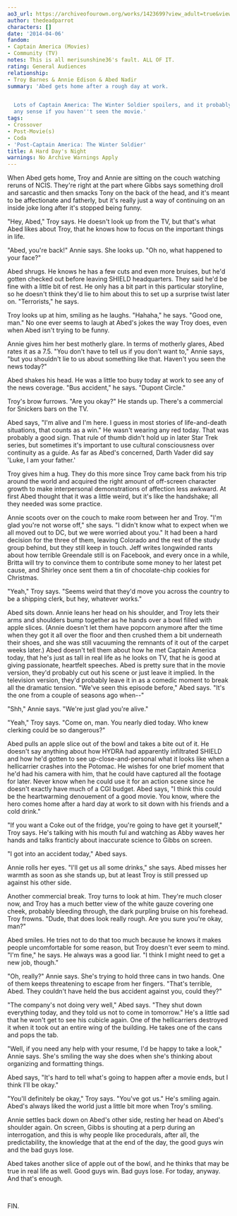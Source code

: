 ```yaml
---
ao3_url: https://archiveofourown.org/works/1423699?view_adult=true&view_full_work=true
author: thedeadparrot
characters: []
date: '2014-04-06'
fandom:
- Captain America (Movies)
- Community (TV)
notes: This is all merisunshine36's fault. ALL OF IT.
rating: General Audiences
relationship:
- Troy Barnes & Annie Edison & Abed Nadir
summary: 'Abed gets home after a rough day at work.


  Lots of Captain America: The Winter Soldier spoilers, and it probably won''t make
  any sense if you haven''t seen the movie.'
tags:
- Crossover
- Post-Movie(s)
- Coda
- 'Post-Captain America: The Winter Soldier'
title: A Hard Day's Night
warnings: No Archive Warnings Apply
---
```


When Abed gets home, Troy and Annie are sitting on the couch watching reruns of NCIS. They're right at the part where Gibbs says something droll and sarcastic and then smacks Tony on the back of the head, and it's meant to be affectionate and fatherly, but it's really just a way of continuing on an inside joke long after it's stopped being funny.

"Hey, Abed," Troy says. He doesn't look up from the TV, but that's what Abed likes about Troy, that he knows how to focus on the important things in life.

"Abed, you're back!" Annie says. She looks up. "Oh no, what happened to your face?"

Abed shrugs. He knows he has a few cuts and even more bruises, but he'd gotten checked out before leaving SHIELD headquarters. They said he'd be fine with a little bit of rest. He only has a bit part in this particular storyline, so he doesn't think they'd lie to him about this to set up a surprise twist later on. "Terrorists," he says.

Troy looks up at him, smiling as he laughs. "Hahaha," he says. "Good one, man." No one ever seems to laugh at Abed's jokes the way Troy does, even when Abed isn't trying to be funny.

Annie gives him her best motherly glare. In terms of motherly glares, Abed rates it as a 7.5. "You don't have to tell us if you don't want to," Annie says, "but you shouldn't lie to us about something like that. Haven't you seen the news today?"

Abed shakes his head. He was a little too busy today at work to see any of the news coverage. "Bus accident," he says. "Dupont Circle."

Troy's brow furrows. "Are you okay?" He stands up. There's a commercial for Snickers bars on the TV.

Abed says, "I'm alive and I'm here. I guess in most stories of life-and-death situations, that counts as a win." He wasn't wearing any red today. That was probably a good sign. That rule of thumb didn't hold up in later Star Trek series, but sometimes it's important to use cultural consciousness over continuity as a guide. As far as Abed's concerned, Darth Vader did say 'Luke, I am your father.'

Troy gives him a hug. They do this more since Troy came back from his trip around the world and acquired the right amount of off-screen character growth to make interpersonal demonstrations of affection less awkward. At first Abed thought that it was a little weird, but it's like the handshake; all they needed was some practice.

Annie scoots over on the couch to make room between her and Troy. "I'm glad you're not worse off," she says. "I didn't know what to expect when we all moved out to DC, but we were worried about you." It had been a hard decision for the three of them, leaving Colorado and the rest of the study group behind, but they still keep in touch. Jeff writes longwinded rants about how terrible Greendale still is on Facebook, and every once in a while, Britta will try to convince them to contribute some money to her latest pet cause, and Shirley once sent them a tin of chocolate-chip cookies for Christmas.

"Yeah," Troy says. "Seems weird that they'd move you across the country to be a shipping clerk, but hey, whatever works."

Abed sits down. Annie leans her head on his shoulder, and Troy lets their arms and shoulders bump together as he hands over a bowl filled with apple slices. (Annie doesn't let them have popcorn anymore after the time when they got it all over the floor and then crushed them a bit underneath their shoes, and she was still vacuuming the remnants of it out of the carpet weeks later.) Abed doesn't tell them about how he met Captain America today, that he's just as tall in real life as he looks on TV, that he is good at giving passionate, heartfelt speeches. Abed is pretty sure that in the movie version, they'd probably cut out his scene or just leave it implied. In the television version, they'd probably leave it in as a comedic moment to break all the dramatic tension. "We've seen this episode before," Abed says. "It's the one from a couple of seasons ago when--"

"Shh," Annie says. "We're just glad you're alive."

"Yeah," Troy says. "Come on, man. You nearly died today. Who knew clerking could be so dangerous?"

Abed pulls an apple slice out of the bowl and takes a bite out of it. He doesn't say anything about how HYDRA had apparently infiltrated SHIELD and how he'd gotten to see up-close-and-personal what it looks like when a hellicarrier crashes into the Potomac. He wishes for one brief moment that he'd had his camera with him, that he could have captured all the footage for later. Never know when he could use it for an action scene since he doesn't exactly have much of a CGI budget. Abed says, "I think this could be the heartwarming denouement of a good movie. You know, where the hero comes home after a hard day at work to sit down with his friends and a cold drink."

"If you want a Coke out of the fridge, you're going to have get it yourself," Troy says. He's talking with his mouth ful and watching as Abby waves her hands and talks franticly about inaccurate science to Gibbs on screen.

"I got into an accident today," Abed says.

Annie rolls her eyes. "I'll get us all some drinks," she says. Abed misses her warmth as soon as she stands up, but at least Troy is still pressed up against his other side.

Another commercial break. Troy turns to look at him. They're much closer now, and Troy has a much better view of the white gauze covering one cheek, probably bleeding through, the dark purpling bruise on his forehead. Troy frowns. "Dude, that does look really rough. Are you sure you're okay, man?"

Abed smiles. He tries not to do that too much because he knows it makes people uncomfortable for some reason, but Troy doesn't ever seem to mind. "I'm fine," he says. He always was a good liar. "I think I might need to get a new job, though."

"Oh, really?" Annie says. She's trying to hold three cans in two hands. One of them keeps threatening to escape from her fingers. "That's terrible, Abed. They couldn't have held the bus accident against you, could they?"

"The company's not doing very well," Abed says. "They shut down everything today, and they told us not to come in tomorrow." He's a little sad that he won't get to see his cubicle again. One of the hellicarriers destroyed it when it took out an entire wing of the building. He takes one of the cans and pops the tab.

"Well, if you need any help with your resume, I'd be happy to take a look," Annie says. She's smiling the way she does when she's thinking about organizing and formatting things.

Abed says, "It's hard to tell what's going to happen after a movie ends, but I think I'll be okay."

"You'll definitely be okay," Troy says. "You've got us." He's smiling again. Abed's always liked the world just a little bit more when Troy's smiling.

Annie settles back down on Abed's other side, resting her head on Abed's shoulder again. On screen, Gibbs is shouting at a perp during an interrogation, and this is why people like procedurals, after all, the predictability, the knowledge that at the end of the day, the good guys win and the bad guys lose.

Abed takes another slice of apple out of the bowl, and he thinks that may be true in real life as well. Good guys win. Bad guys lose. For today, anyway. And that's enough. 

 

FIN.